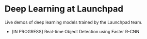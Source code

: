 # Deep Learning at Launchpad

Live demos of deep learning models trained by the Launchpad team.
- [IN PROGRESS] Real-time Object Detection using Faster R-CNN
